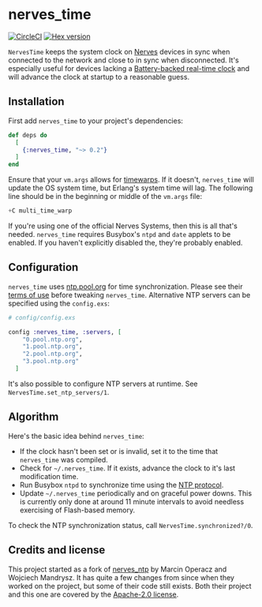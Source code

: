 # nerves_time

[![CircleCI](https://circleci.com/gh/fhunleth/nerves_time.svg?style=svg)](https://circleci.com/gh/fhunleth/nerves_time)
[![Hex version](https://img.shields.io/hexpm/v/nerves_time.svg "Hex version")](https://hex.pm/packages/nerves_time)

`NervesTime` keeps the system clock on [Nerves](http://nerves-project.org)
devices in sync when connected to the network and close to in sync when
disconnected. It's especially useful for devices lacking a [Battery-backed
real-time clock](https://en.wikipedia.org/wiki/Real-time_clock) and will advance
the clock at startup to a reasonable guess.

## Installation

First add `nerves_time` to your project's dependencies:

```elixir
def deps do
  [
    {:nerves_time, "~> 0.2"}
  ]
end
```

Ensure that your `vm.args` allows for
[timewarps](http://erlang.org/doc/apps/erts/time_correction.html#time-warp-modes).
If it doesn't, `nerves_time` will update the OS system time, but Erlang's system
time will lag. The following line should be in the beginning or middle of the
`vm.args` file:

```elixir
+C multi_time_warp
```

If you're using one of the official Nerves Systems, then this is all that's
needed. `nerves_time` requires Busybox's `ntpd` and `date` applets to be
enabled. If you haven't explicitly disabled the, they're probably enabled.

## Configuration

`nerves_time` uses [ntp.pool.org](https://www.ntppool.org/en/) for time
synchronization. Please see their [terms of
use](https://www.ntppool.org/tos.html) before tweaking `nerves_time`.
Alternative NTP servers can be specified using the `config.exs`:

```elixir
# config/config.exs

config :nerves_time, :servers, [
    "0.pool.ntp.org",
    "1.pool.ntp.org",
    "2.pool.ntp.org",
    "3.pool.ntp.org"
  ]
```

It's also possible to configure NTP servers at runtime. See
`NervesTime.set_ntp_servers/1`.

## Algorithm

Here's the basic idea behind `nerves_time`:

* If the clock hasn't been set or is invalid, set it to the time that
  `nerves_time` was compiled.
* Check for `~/.nerves_time`. If it exists, advance the clock to it's last
  modification time.
* Run Busybox `ntpd` to synchronize time using the [NTP
  protocol](https://en.wikipedia.org/wiki/Network_Time_Protocol).
* Update `~/.nerves_time` periodically and on graceful power downs. This is
  currently only done at around 11 minute intervals to avoid needless exercising
  of Flash-based memory.

To check the NTP synchronization status, call `NervesTime.synchronized?/0`.

## Credits and license

This project started as a fork of
[nerves_ntp](https://hex.pm/packages/nerves_ntp) by Marcin Operacz and Wojciech
Mandrysz. It has quite a few changes from since when they worked on the project,
but some of their code still exists. Both their project and this one are covered
by the [Apache-2.0 license](https://opensource.org/licenses/Apache-2.0).
